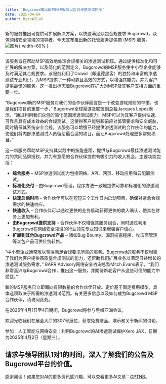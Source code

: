 ```yaml
---
title: 'Bugcrowd推出新的MSP服务以应对渗透测试积压'
date: 2025-04-04
author: ByteAILab
---
```


新的服务推出可提供可扩展解决方案，以快速满足众包合规要求
Bugcrowd，众包网络安全领域的领导者，今天宣布推出新的托管服务提供商 (MSP) 服务。![图片](https://ai-techpark.com/wp-content/uploads/Bugcrowd.jpg){ width=60% }

---
该服务旨在帮助MSP高效地处理合规相关的渗透测试积压。通过提供标准化和可扩展的解决方案，以及简化的范围定义，Bugcrowd的MSP服务使中小型企业能够及时满足其合规要求。该服务利用了Crowd（即道德黑客）的独特和丰富的渗透测试专业知识，为MSP提供了一种可靠且高效的方式，以增强其能力，并为客户提供最佳的服务。这一推出标志着Bugcrowd在扩大对MSP及其客户支持方面的重要一步。

“Bugcrowd新的MSP服务对我们的合作伙伴而言是一个改变游戏规则的举措，也是我们项目的重要一步，” Bugcrowd全球渠道及联盟副总裁Jacques Lopez表示。“通过利用我们众包的简化范围渗透测试能力，MSP可以为其客户提供快速、可靠且具有成本效益的合规测试。这使得客户能够超前应对监管要求和安全威胁，同时确保其系统安全合规。该服务可以增强已经提供渗透测试的合作伙伴的能力，使他们将内部渗透测试人员留给最合适的项目，而让Bugcrowd处理更多常规项目。”

这一新服务帮助MSP支持其实践中的技能差距，提供与Bugcrowd最佳渗透测试能力的共同品牌授权，并为有意愿的合作伙伴提供有吸引力的收入机会。主要功能包括：

- **综合服务** – MSP渗透测试能力包括网络、API、网页、移动应用和云配置测试。
- **标准化交付** – 由Bugcrowd管理，程序方法一致地提供可靠和标准化的渗透测试方式。
- **快速启动时间** – 合作伙伴可以在短短三个工作日内启动项目，确保对紧急合规需求的快速响应。
- **快速收入** – 合作伙伴可以通过更快的业务启动获得更快的收入确认，使其在财务上更加有利。
- **由Bugcrowd提供支持** – 合作伙伴不仅增强其服务组合，同时通过利用Bugcrowd在网络安全领域的行业领先专业知识来增强客户信心。
- **扩展到其他Bugcrowd产品** – 诸如Bug Bounty、漏洞披露程序、攻击面管理等众包产品可供传统转售。

“中小型企业通常难以获得满足合规要求所需的服务。Bugcrowd的服务不仅增强了我们为客户提供高质量合规测试的能力，还帮助我们扩展业务以满足日益增长的渗透测试服务需求，” BARR Advisory网络安全咨询总监Mitch Evans表示。“我们非常高兴与Bugcrowd合作，推出这一服务，并期待新老客户从这些可信的能力中受益。”

新的MSP服务已立即面向有限数量的合作伙伴开放。定价基于固定费用模型，具体选项取决于所需的渗透测试范围。有关更多信息以及如何成为Bugcrowd MSP合作伙伴，请访问此处。

在2025年4月1日至4日期间，Bugcrowd将参与黑帽亚洲会议。

欢迎光临我们在展会大厅的307号展位，获取免费赠品、演示和关于新闻的讨论。

参加：人工智能与网络安全：利用Bugcrowd的AI渗透测试保护Xero JAX，日期为2025年4月2日（星期三）。

请求与领导团队1对1的时间，深入了解我们的公告及Bugcrowd平台的价值。
---
感谢阅读！如果您对AI的更多资讯感兴趣，可以查看更多AI文章：[GPTNB](https://gptnb.com)。